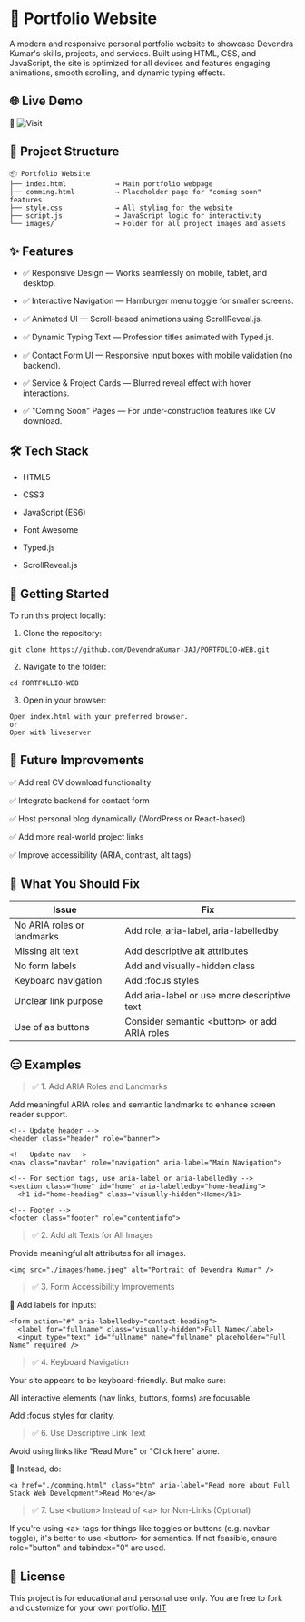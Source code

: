 # 💼  Portfolio Website
A modern and responsive personal portfolio website to showcase Devendra Kumar's skills, projects, and services. Built using HTML, CSS, and JavaScript, the site is optimized for all devices and features engaging animations, smooth scrolling, and dynamic typing effects.

## 🌐 Live Demo
🔗 ![Visit](google)

## 📁 Project Structure

```
📦 Portfolio Website
├── index.html            → Main portfolio webpage
├── comming.html          → Placeholder page for "coming soon" features
├── style.css             → All styling for the website
├── script.js             → JavaScript logic for interactivity
└── images/               → Folder for all project images and assets
```

## ✨ Features
- ✅ Responsive Design — Works seamlessly on mobile, tablet, and desktop.

- ✅ Interactive Navigation — Hamburger menu toggle for smaller screens.

- ✅ Animated UI — Scroll-based animations using ScrollReveal.js.

- ✅ Dynamic Typing Text — Profession titles animated with Typed.js.

- ✅ Contact Form UI — Responsive input boxes with mobile validation (no backend).

- ✅ Service & Project Cards — Blurred reveal effect with hover interactions.

- ✅ "Coming Soon" Pages — For under-construction features like CV download.

## 🛠️ Tech Stack
- HTML5

- CSS3

- JavaScript (ES6)

- Font Awesome

- Typed.js

- ScrollReveal.js


## 🚀 Getting Started
To run this project locally:

1. Clone the repository:

```
git clone https://github.com/DevendraKumar-JAJ/PORTFOLIO-WEB.git
```

2. Navigate to the folder:

```
cd PORTFOLLIO-WEB
```

3. Open in your browser:

```
Open index.html with your preferred browser.
or 
Open with liveserver
``` 

## 🧪 Future Improvements
✅ Add real CV download functionality

✅ Integrate backend for contact form

✅ Host personal blog dynamically (WordPress or React-based)

✅ Add more real-world project links

✅ Improve accessibility (ARIA, contrast, alt tags)

## 🤔 What You Should Fix

| Issue	| Fix |
|-------|-----|
| No ARIA roles or landmarks |	Add role, aria-label, aria-labelledby
| Missing alt text |	Add descriptive alt attributes
| No form labels | 	Add <label for=""> and visually-hidden class
| Keyboard navigation |	Add :focus styles
| Unclear link purpose |	Add aria-label or use more descriptive text
| Use of <a> as buttons	| Consider semantic \<button> or add ARIA roles

## 😑 Examples 

> ✅ 1. Add ARIA Roles and Landmarks

Add meaningful ARIA roles and semantic landmarks to enhance screen reader support.

```
<!-- Update header -->
<header class="header" role="banner">

<!-- Update nav -->
<nav class="navbar" role="navigation" aria-label="Main Navigation">

<!-- For section tags, use aria-label or aria-labelledby -->
<section class="home" id="home" aria-labelledby="home-heading">
  <h1 id="home-heading" class="visually-hidden">Home</h1>

<!-- Footer -->
<footer class="footer" role="contentinfo">
```

>✅ 2. Add alt Texts for All Images

Provide meaningful alt attributes for all images.

```
<img src="./images/home.jpeg" alt="Portrait of Devendra Kumar" />
```

>✅ 3. Form Accessibility Improvements

🔧 Add labels for inputs:

```
<form action="#" aria-labelledby="contact-heading">
  <label for="fullname" class="visually-hidden">Full Name</label>
  <input type="text" id="fullname" name="fullname" placeholder="Full Name" required />
```

>✅ 4. Keyboard Navigation

Your site appears to be keyboard-friendly. But make sure:

All interactive elements (nav links, buttons, forms) are focusable.

Add :focus styles for clarity.

>✅ 6. Use Descriptive Link Text

Avoid using links like "Read More" or "Click here" alone.

🔧 Instead, do:
```
<a href="./comming.html" class="btn" aria-label="Read more about Full Stack Web Development">Read More</a>
```

> ✅ 7. Use \<button> Instead of \<a> for Non-Links (Optional)

If you're using \<a> tags for things like toggles or buttons (e.g. navbar toggle), it's better to use \<button> for semantics. If not feasible, ensure role="button" and tabindex="0" are used.




## 📝 License
This project is for educational and personal use only. You are free to fork and customize for your own portfolio. [MIT](https://github.com/DevendraKumar-JAJ/PORTFOLIO-WEB?tab=MIT-1-ov-file)

